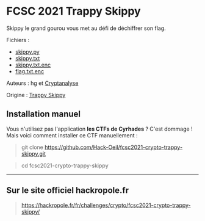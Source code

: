 # FCSC 2021 Trappy Skippy

Skippy le grand gourou vous met au défi de déchiffrer son flag.


Fichiers : 
- [skippy.py](skippy.py)
- [skippy.txt](skippy.txt)
- [skippy.txt.enc](skippy.txt.enc)
- [flag.txt.enc](flag.txt.enc)



Auteurs : hg et [Cryptanalyse](https://x.com/Cryptanalyse)

Origine : [Trappy Skippy](https://hackropole.fr/fr/challenges/crypto/fcsc2021-crypto-trappy-skippy/)




## Installation manuel
Vous n'utilisez pas l'application **les CTFs de Cyrhades** ? C'est dommage !
Mais voici comment installer ce CTF manuellement :

> git clone https://github.com/Hack-Oeil/fcsc2021-crypto-trappy-skippy.git

> cd fcsc2021-crypto-trappy-skippy


-----------

## Sur le site officiel hackropole.fr
> https://hackropole.fr/fr/challenges/crypto/fcsc2021-crypto-trappy-skippy/